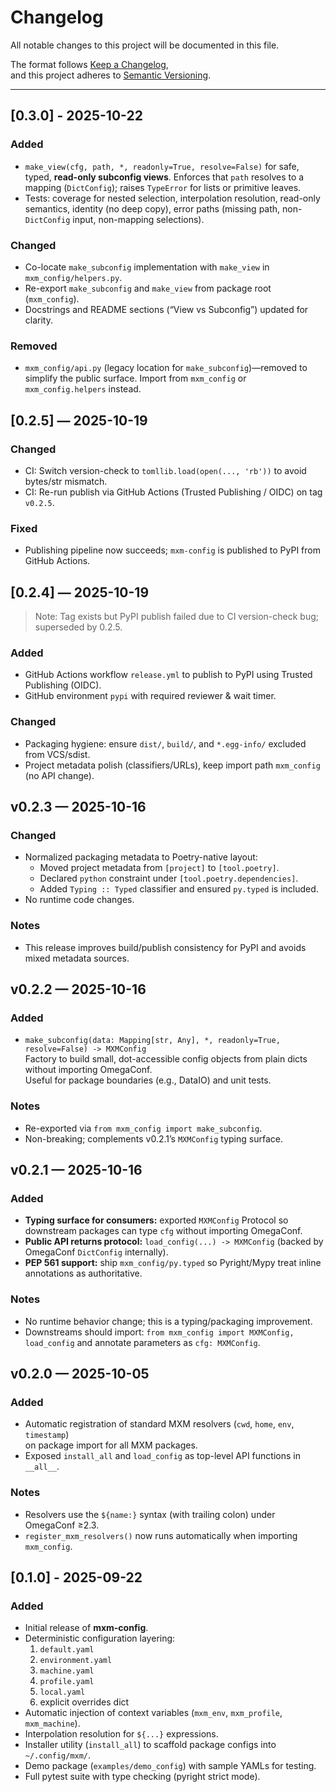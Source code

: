 # Changelog

All notable changes to this project will be documented in this file.

The format follows [Keep a Changelog](https://keepachangelog.com/en/1.0.0/),  
and this project adheres to [Semantic Versioning](https://semver.org/).

---

## [0.3.0] - 2025-10-22

### Added
- `make_view(cfg, path, *, readonly=True, resolve=False)` for safe, typed, **read-only subconfig views**. Enforces that `path` resolves to a mapping (`DictConfig`); raises `TypeError` for lists or primitive leaves.
- Tests: coverage for nested selection, interpolation resolution, read-only semantics, identity (no deep copy), error paths (missing path, non-`DictConfig` input, non-mapping selections).

### Changed
- Co-locate `make_subconfig` implementation with `make_view` in `mxm_config/helpers.py`.
- Re-export `make_subconfig` and `make_view` from package root (`mxm_config`).
- Docstrings and README sections (“View vs Subconfig”) updated for clarity.

### Removed
- `mxm_config/api.py` (legacy location for `make_subconfig`)—removed to simplify the public surface. Import from `mxm_config` or `mxm_config.helpers` instead.

## [0.2.5] — 2025-10-19
### Changed
- CI: Switch version-check to `tomllib.load(open(..., 'rb'))` to avoid bytes/str mismatch.
- CI: Re-run publish via GitHub Actions (Trusted Publishing / OIDC) on tag `v0.2.5`.

### Fixed
- Publishing pipeline now succeeds; `mxm-config` is published to PyPI from GitHub Actions.

## [0.2.4] — 2025-10-19
> Note: Tag exists but PyPI publish failed due to CI version-check bug; superseded by 0.2.5.

### Added
- GitHub Actions workflow `release.yml` to publish to PyPI using Trusted Publishing (OIDC).
- GitHub environment `pypi` with required reviewer & wait timer.

### Changed
- Packaging hygiene: ensure `dist/`, `build/`, and `*.egg-info/` excluded from VCS/sdist.
- Project metadata polish (classifiers/URLs), keep import path `mxm_config` (no API change).
## v0.2.3 — 2025-10-16
### Changed
- Normalized packaging metadata to Poetry-native layout:
  - Moved project metadata from `[project]` to `[tool.poetry]`.
  - Declared `python` constraint under `[tool.poetry.dependencies]`.
  - Added `Typing :: Typed` classifier and ensured `py.typed` is included.
- No runtime code changes.

### Notes
- This release improves build/publish consistency for PyPI and avoids mixed metadata sources.

## v0.2.2 — 2025-10-16
### Added
- `make_subconfig(data: Mapping[str, Any], *, readonly=True, resolve=False) -> MXMConfig`  
  Factory to build small, dot-accessible config objects from plain dicts without importing OmegaConf.  
  Useful for package boundaries (e.g., DataIO) and unit tests.

### Notes
- Re-exported via `from mxm_config import make_subconfig`.
- Non-breaking; complements v0.2.1’s `MXMConfig` typing surface.

## v0.2.1 — 2025-10-16
### Added
- **Typing surface for consumers:** exported `MXMConfig` Protocol so downstream packages can type `cfg` without importing OmegaConf.
- **Public API returns protocol:** `load_config(...) -> MXMConfig` (backed by OmegaConf `DictConfig` internally).
- **PEP 561 support:** ship `mxm_config/py.typed` so Pyright/Mypy treat inline annotations as authoritative.

### Notes
- No runtime behavior change; this is a typing/packaging improvement.
- Downstreams should import: `from mxm_config import MXMConfig, load_config` and annotate parameters as `cfg: MXMConfig`.

## v0.2.0 — 2025-10-05
### Added
- Automatic registration of standard MXM resolvers (`cwd`, `home`, `env`, `timestamp`)  
  on package import for all MXM packages.
- Exposed `install_all` and `load_config` as top-level API functions in `__all__`.

### Notes
- Resolvers use the `${name:}` syntax (with trailing colon) under OmegaConf ≥2.3.
- `register_mxm_resolvers()` now runs automatically when importing `mxm_config`.

## [0.1.0] - 2025-09-22
### Added
- Initial release of **mxm-config**.
- Deterministic configuration layering:
  1. `default.yaml`
  2. `environment.yaml`
  3. `machine.yaml`
  4. `profile.yaml`
  5. `local.yaml`
  6. explicit overrides dict
- Automatic injection of context variables (`mxm_env`, `mxm_profile`, `mxm_machine`).
- Interpolation resolution for `${...}` expressions.
- Installer utility (`install_all`) to scaffold package configs into `~/.config/mxm/`.
- Demo package (`examples/demo_config`) with sample YAMLs for testing.
- Full pytest suite with type checking (pyright strict mode).
